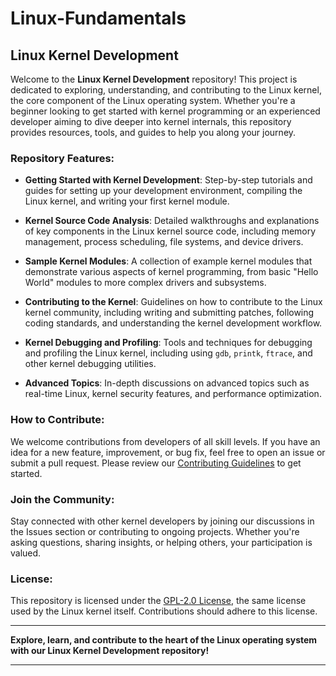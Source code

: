 # Linux-Fundamentals

## **Linux Kernel Development**

Welcome to the **Linux Kernel Development** repository! This project is dedicated to exploring, understanding, and contributing to the Linux kernel, the core component of the Linux operating system. Whether you're a beginner looking to get started with kernel programming or an experienced developer aiming to dive deeper into kernel internals, this repository provides resources, tools, and guides to help you along your journey.

### **Repository Features:**

- **Getting Started with Kernel Development**: Step-by-step tutorials and guides for setting up your development environment, compiling the Linux kernel, and writing your first kernel module.
  
- **Kernel Source Code Analysis**: Detailed walkthroughs and explanations of key components in the Linux kernel source code, including memory management, process scheduling, file systems, and device drivers.

- **Sample Kernel Modules**: A collection of example kernel modules that demonstrate various aspects of kernel programming, from basic "Hello World" modules to more complex drivers and subsystems.

- **Contributing to the Kernel**: Guidelines on how to contribute to the Linux kernel community, including writing and submitting patches, following coding standards, and understanding the kernel development workflow.

- **Kernel Debugging and Profiling**: Tools and techniques for debugging and profiling the Linux kernel, including using `gdb`, `printk`, `ftrace`, and other kernel debugging utilities.

- **Advanced Topics**: In-depth discussions on advanced topics such as real-time Linux, kernel security features, and performance optimization.

### **How to Contribute:**

We welcome contributions from developers of all skill levels. If you have an idea for a new feature, improvement, or bug fix, feel free to open an issue or submit a pull request. Please review our [Contributing Guidelines](CONTRIBUTING.md) to get started.

### **Join the Community:**

Stay connected with other kernel developers by joining our discussions in the Issues section or contributing to ongoing projects. Whether you're asking questions, sharing insights, or helping others, your participation is valued.

### **License:**

This repository is licensed under the [GPL-2.0 License](LICENSE), the same license used by the Linux kernel itself. Contributions should adhere to this license.

---

**Explore, learn, and contribute to the heart of the Linux operating system with our Linux Kernel Development repository!**

---
